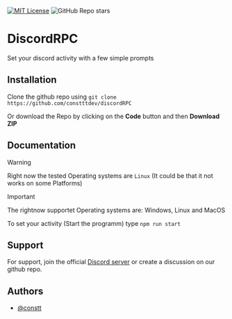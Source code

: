 [![MIT License](https://img.shields.io/badge/License-MIT-green.svg)](https://choosealicense.com/licenses/mit/)
![GitHub Repo stars](https://img.shields.io/github/stars/constttdev/discordRPC)

# DiscordRPC

Set your discord activity with a few simple prompts

## Installation

Clone the github repo using `git clone https://github.com/constttdev/discordRPC`

Or download the Repo by clicking on the **Code** button and then **Download ZIP**

## Documentation

> [!WARNING]  
> Right now the tested Operating systems are `Linux` (It could be that it not works on some Platforms)

> [!IMPORTANT]
> The rightnow supportet Operating systems are: Windows, Linux and MacOS

To set your activity (Start the programm) type `npm run start`

## Support

For support, join the official [Discord server]() or create a discussion on our github repo.

## Authors

- [@constt](https://www.github.com/constt)
